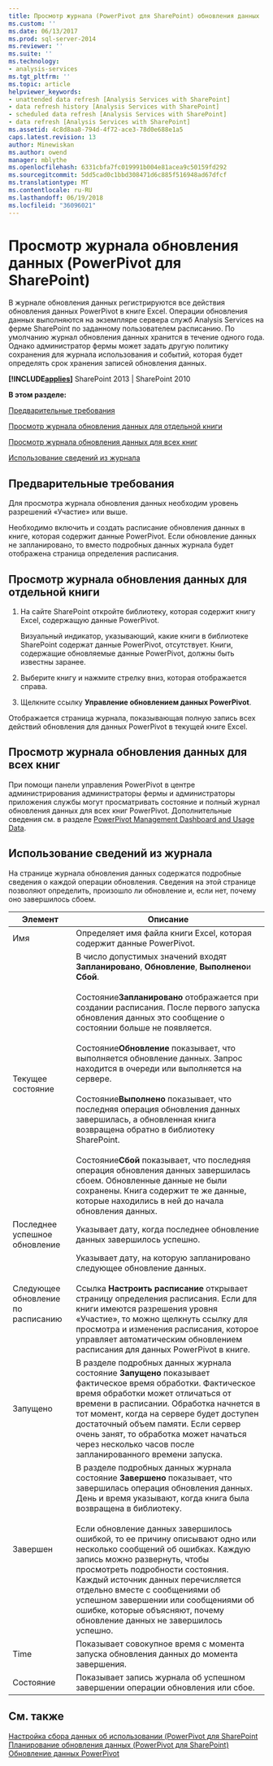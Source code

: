 ```yaml
---
title: Просмотр журнала (PowerPivot для SharePoint) обновления данных | Документы Microsoft
ms.custom: ''
ms.date: 06/13/2017
ms.prod: sql-server-2014
ms.reviewer: ''
ms.suite: ''
ms.technology:
- analysis-services
ms.tgt_pltfrm: ''
ms.topic: article
helpviewer_keywords:
- unattended data refresh [Analysis Services with SharePoint]
- data refresh history [Analysis Services with SharePoint]
- scheduled data refresh [Analysis Services with SharePoint]
- data refresh [Analysis Services with SharePoint]
ms.assetid: 4c8d8aa8-794d-4f72-ace3-78d0e688e1a5
caps.latest.revision: 13
author: Minewiskan
ms.author: owend
manager: mblythe
ms.openlocfilehash: 6331cbfa7fc019991b004e81acea9c50159fd292
ms.sourcegitcommit: 5dd5cad0c1bbd308471d6c885f516948ad67dfcf
ms.translationtype: MT
ms.contentlocale: ru-RU
ms.lasthandoff: 06/19/2018
ms.locfileid: "36096021"
---
```

# <a name="view-data-refresh-history-powerpivot-for-sharepoint"></a>Просмотр журнала обновления данных (PowerPivot для SharePoint)
  В журнале обновления данных регистрируются все действия обновления данных PowerPivot в книге Excel. Операции обновления данных выполняются на экземпляре сервера служб Analysis Services на ферме SharePoint по заданному пользователем расписанию. По умолчанию журнал обновления данных хранится в течение одного года. Однако администратор фермы может задать другую политику сохранения для журнала использования и событий, которая будет определять срок хранения записей обновления данных.  
  
 **[!INCLUDE[applies](../../includes/applies-md.md)]**  SharePoint 2013 | SharePoint 2010  
  
 **В этом разделе:**  
  
 [Предварительные требования](#prereq)  
  
 [Просмотр журнала обновления данных для отдельной книги](#viewhistory)  
  
 [Просмотр журнала обновления данных для всех книг](#viewITOps)  
  
 [Использование сведений из журнала](#pageelements)  
  
##  <a name="prereq"></a> Предварительные требования  
 Для просмотра журнала обновления данных необходим уровень разрешений «Участие» или выше.  
  
 Необходимо включить и создать расписание обновления данных в книге, которая содержит данные PowerPivot. Если обновление данных не запланировано, то вместо подробных данных журнала будет отображена страница определения расписания.  
  
##  <a name="viewhistory"></a> Просмотр журнала обновления данных для отдельной книги  
  
1.  На сайте SharePoint откройте библиотеку, которая содержит книгу Excel, содержащую данные PowerPivot.  
  
     Визуальный индикатор, указывающий, какие книги в библиотеке SharePoint содержат данные PowerPivot, отсутствует. Книги, содержащие обновляемые данные PowerPivot, должны быть известны заранее.  
  
2.  Выберите книгу и нажмите стрелку вниз, которая отображается справа.  
  
3.  Щелкните ссылку **Управление обновлением данных PowerPivot**.  
  
 Отображается страница журнала, показывающая полную запись всех действий обновления для данных PowerPivot в текущей книге Excel.  
  
##  <a name="viewITOps"></a> Просмотр журнала обновления данных для всех книг  
 При помощи панели управления PowerPivot в центре администрирования администраторы фермы и администраторы приложения службы могут просматривать состояние и полный журнал обновления данных для всех книг PowerPivot. Дополнительные сведения см. в разделе [PowerPivot Management Dashboard and Usage Data](power-pivot-management-dashboard-and-usage-data.md).  
  
##  <a name="pageelements"></a> Использование сведений из журнала  
 На странице журнала обновления данных содержатся подробные сведения о каждой операции обновления. Сведения на этой странице позволяют определить, произошло ли обновление и, если нет, почему оно завершилось сбоем.  
  
|Элемент|Описание|  
|----------|-----------------|  
|Имя|Определяет имя файла книги Excel, которая содержит данные PowerPivot.|  
|Текущее состояние|В число допустимых значений входят **Запланировано**, **Обновление**, **Выполнено**и **Сбой**.<br /><br /> Состояние**Запланировано** отображается при создании расписания. После первого запуска обновления данных это сообщение о состоянии больше не появляется.<br /><br /> Состояние**Обновление** показывает, что выполняется обновление данных. Запрос находится в очереди или выполняется на сервере.<br /><br /> Состояние**Выполнено** показывает, что последняя операция обновления данных завершилась, а обновленная книга возвращена обратно в библиотеку SharePoint.<br /><br /> Состояние**Сбой** показывает, что последняя операция обновления данных завершилась сбоем. Обновленные данные не были сохранены. Книга содержит те же данные, которые находились в ней до начала обновления данных.|  
|Последнее успешное обновление|Указывает дату, когда последнее обновление данных завершилось успешно.|  
|Следующее обновление по расписанию|Указывает дату, на которую запланировано следующее обновление данных.<br /><br /> Ссылка **Настроить расписание** открывает страницу определения расписания. Если для книги имеются разрешения уровня «Участие», то можно щелкнуть ссылку для просмотра и изменения расписания, которое управляет автоматическим обновлением расписания для данных PowerPivot в книге.|  
|Запущено|В разделе подробных данных журнала состояние **Запущено** показывает фактическое время обработки. Фактическое время обработки может отличаться от времени в расписании. Обработка начнется в тот момент, когда на сервере будет доступен достаточный объем памяти. Если сервер очень занят, то обработка может начаться через несколько часов после запланированного времени запуска.|  
|Завершен|В разделе подробных данных журнала состояние **Завершено** показывает, что завершилась операция обновления данных. День и время указывают, когда книга была возвращена в библиотеку.<br /><br /> Если обновление данных завершилось ошибкой, то ее причину описывают одно или несколько сообщений об ошибках. Каждую запись можно развернуть, чтобы просмотреть подробности состояния. Каждый источник данных перечисляется отдельно вместе с сообщениями об успешном завершении или сообщениями об ошибке, которые объясняют, почему обновление данных не завершилось успешно.|  
|Time|Показывает совокупное время с момента запуска обновления данных до момента завершения.|  
|Состояние|Показывает запись журнала об успешном завершении операции обновления или сбое.|  
  
## <a name="see-also"></a>См. также  
 [Настройка сбора данных об использовании &#40;PowerPivot для SharePoint](configure-usage-data-collection-for-power-pivot-for-sharepoint.md)   
 [Планирование обновления данных &#40;PowerPivot для SharePoint&#41;](../schedule-a-data-refresh-powerpivot-for-sharepoint.md)   
 [Обновление данных PowerPivot](power-pivot-data-refresh.md)  
  
  
